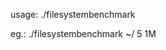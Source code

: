 usage: ./filesystembenchmark <mount point> <repeats> <size and magnitude>

eg.:    ./filesystembenchmark ~/ 5 1M